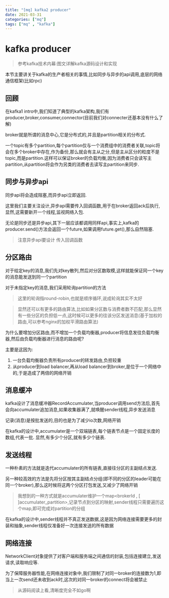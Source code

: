 ```yaml
---
title: "[mq] kafka2 producer"
date: 2021-03-31
categories: ["mq"]
tags: ["mq" , "kafka"]
---
```


# kafka producer

> 参考kafka技术内幕:图文详解kafka源码设计和实现

本节主要讲关于kafka的生产者相关的事情,比如同步与异步的api调用,底层的网络通信框架(比如rpc)

## 回顾

在kafka1 intro中,我们知道了典型的kafka架构,我们有producer,broker,consumer,connector(目前我们对connecter还基本没有什么了解)

broker就是所谓的消息中心,它是分布式的,并且是partition相关的分布式.

一个topic有多个partition,每个partition仅与一个消费组中的消费者关联,topic将会在多个broker中存在,作为备份,那么就会有主从之分,但是主从区分的粒度不是topic,而是partition.这样可以保证broker的负载均衡,因为消费者只会读写主partition,从partition将会作为另类的消费者去读写主partition来同步.

## 同步与异步api

同步api将会造成阻塞,而异步api立即返回.

这里我们主要关注设计,异步api需要传入回调函数,用于在broker返回ack后执行,显然,这需要新开一个线程,监视网络入包.

无论是同步还是异步api,其下一层应该都调用同样api,事实上,kafka的producer.send()方法会返回一个future,如果调用future.get(),那么自然阻塞.

> 注意异步api要设计 传入回调函数 

## 分区路由

对于给定key的消息,我们先对key散列,然后对分区数取模,这样就能保证同一个key的消息能发送到同一个partition

对于未指定key的消息,我们采用轮询partition的方法

> 这里的轮询指round-robin,也就是顺序循环,说成轮询其实不太好

> 显然还可以有更多的路由算法,比如如果分区数与消费者数不匹配,那么显然有一些分区的负担低一点,这时候可以更多的往该分区发送消息(基于加权的路由,可以参考nginx的加权平滑路由算法)

为什么要增加分区路由,而不增加一个负载均衡器,producer将信息发往负载均衡器,然后由负载均衡器进行消息的路由呢?

主要是这因为: 

1. 一台负载均衡器负责所有producer的转发路由,负担较重
2. 从producer到load balancer,再从load balancer到broker,是位于一个网络中的,于是造成了两倍的网络开销

## 消息缓冲

kafka设计了消息缓冲器RecordAccumulater,当producer调用send方法后,首先会向accumulater追加消息,如果收集器满了,就唤醒sender线程,异步发送消息

记录(消息)是按批发送的,目的也是为了减少io次数,网络开销

在kafka的设计中,accumulater是一个双端链表,每个链表节点是一个固定长度的数组,代表一批. 显然,有多少个分区,就有多少个链表.

## 发送线程

一种朴素的方法就是迭代accumulater的所有链表,直接往分区的主副结点发送.

另一种较高效的方法是先将分区按其主副结点分组(即不同的分区的leader可能在同一个broker),那么这时候将这两个分区打包发送,又减少了网络开销

> 我想到的一种方式就是accumulater维护一个map<brokerId , [ ]accumulater_partition>,记录节点到分区的映射,sender线程只需要遍历这个map,即可完成对partition的分组

在kafka的设计中,sender线程并不真正发送数据,这是因为网络连接需要更多的封装和抽象,sender线程仅准备好一次连接发送的所有数据

## 网络连接

NetworkClient对象提供了对客户端和服务端之间通信的封装,包括连接建立,发送请求,读取响应等.

为了保障服务器性能,在网络连接对象中,我们限制了对同一broker的连接数为1,即当上一次send还未收到ack时,这次的对同一broker的connect将会被禁止

> 从源码阅读上看,清晰度完全不如go啊

